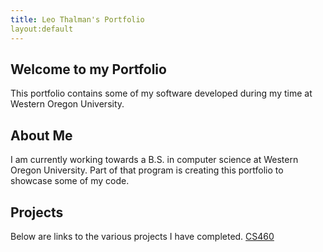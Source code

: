 ```yaml
---
title: Leo Thalman's Portfolio
layout:default
---
```

Welcome to my Portfolio
-----------------------

This portfolio contains some of my software developed during my time at Western Oregon University.

## About Me

I am currently working towards a B.S. in computer science at Western Oregon University.
Part of that program is creating this portfolio to showcase some of my code.

## Projects

Below are links to the various projects I have completed.
[CS460](../cs460/)